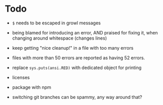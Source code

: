 Todo
====
* `$` needs to be escaped in growl messages

* being blamed for introducing an error, AND praised for fixing it,
  when changing around whitespace (changes lines)

* keep getting "nice cleanup!" in a file with too many errors

* files with more than 50 errors are reported as having 52 errors.

* replace `sys.puts(ansi.RED)` with dedicated object for printing

* licenses

* package with npm

* switching git branches can be spammy, any way around that?

